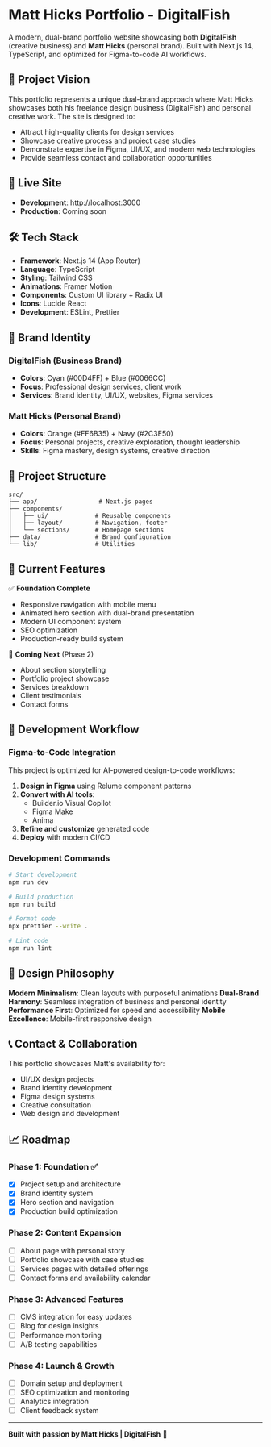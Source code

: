# Matt Hicks Portfolio - DigitalFish

A modern, dual-brand portfolio website showcasing both **DigitalFish** (creative business) and **Matt Hicks** (personal brand). Built with Next.js 14, TypeScript, and optimized for Figma-to-code AI workflows.

## 🎯 Project Vision

This portfolio represents a unique dual-brand approach where Matt Hicks showcases both his freelance design business (DigitalFish) and personal creative work. The site is designed to:

- Attract high-quality clients for design services
- Showcase creative process and project case studies  
- Demonstrate expertise in Figma, UI/UX, and modern web technologies
- Provide seamless contact and collaboration opportunities

## 🚀 Live Site

- **Development**: http://localhost:3000
- **Production**: Coming soon

## 🛠️ Tech Stack

- **Framework**: Next.js 14 (App Router)
- **Language**: TypeScript
- **Styling**: Tailwind CSS
- **Animations**: Framer Motion
- **Components**: Custom UI library + Radix UI
- **Icons**: Lucide React
- **Development**: ESLint, Prettier

## 🎨 Brand Identity

### DigitalFish (Business Brand)
- **Colors**: Cyan (#00D4FF) + Blue (#0066CC)
- **Focus**: Professional design services, client work
- **Services**: Brand identity, UI/UX, websites, Figma services

### Matt Hicks (Personal Brand)  
- **Colors**: Orange (#FF6B35) + Navy (#2C3E50)
- **Focus**: Personal projects, creative exploration, thought leadership
- **Skills**: Figma mastery, design systems, creative direction

## 📂 Project Structure

```
src/
├── app/                 # Next.js pages
├── components/
│   ├── ui/             # Reusable components
│   ├── layout/         # Navigation, footer
│   └── sections/       # Homepage sections
├── data/               # Brand configuration
└── lib/                # Utilities
```

## 🎯 Current Features

✅ **Foundation Complete**
- Responsive navigation with mobile menu
- Animated hero section with dual-brand presentation
- Modern UI component system
- SEO optimization
- Production-ready build system

🚧 **Coming Next** (Phase 2)
- About section storytelling
- Portfolio project showcase
- Services breakdown
- Client testimonials
- Contact forms

## 🔄 Development Workflow

### Figma-to-Code Integration
This project is optimized for AI-powered design-to-code workflows:

1. **Design in Figma** using Relume component patterns
2. **Convert with AI tools**:
   - Builder.io Visual Copilot
   - Figma Make
   - Anima
3. **Refine and customize** generated code
4. **Deploy** with modern CI/CD

### Development Commands

```bash
# Start development
npm run dev

# Build production
npm run build

# Format code  
npx prettier --write .

# Lint code
npm run lint
```

## 🎨 Design Philosophy

**Modern Minimalism**: Clean layouts with purposeful animations
**Dual-Brand Harmony**: Seamless integration of business and personal identity
**Performance First**: Optimized for speed and accessibility
**Mobile Excellence**: Mobile-first responsive design

## 📞 Contact & Collaboration

This portfolio showcases Matt's availability for:
- UI/UX design projects
- Brand identity development  
- Figma design systems
- Creative consultation
- Web design and development

## 📈 Roadmap

### Phase 1: Foundation ✅
- [x] Project setup and architecture
- [x] Brand identity system
- [x] Hero section and navigation
- [x] Production build optimization

### Phase 2: Content Expansion
- [ ] About page with personal story
- [ ] Portfolio showcase with case studies
- [ ] Services pages with detailed offerings
- [ ] Contact forms and availability calendar

### Phase 3: Advanced Features  
- [ ] CMS integration for easy updates
- [ ] Blog for design insights
- [ ] Performance monitoring
- [ ] A/B testing capabilities

### Phase 4: Launch & Growth
- [ ] Domain setup and deployment
- [ ] SEO optimization and monitoring
- [ ] Analytics integration
- [ ] Client feedback system

---

**Built with passion by Matt Hicks | DigitalFish** 🐠
